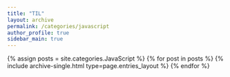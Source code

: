 ```yaml
---
title: "TIL"
layout: archive
permalink: /categories/javascript
author_profile: true
sidebar_main: true
---
```


{% assign posts = site.categories.JavaScript %}
{% for post in posts %}
{% include archive-single.html type=page.entries_layout %}
{% endfor %}
